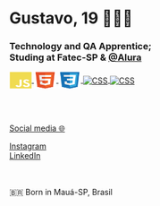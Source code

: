# Gustavo, 19 👨🏽‍💻 

<h3> Technology and QA Apprentice; <br>
 Studing at Fatec-SP & <a href="https://github.com/alura-cursos"> @Alura</h3> 

<div style="display: inline_block">
<img align="center" alt="JS" height="30" width="40" src="https://raw.githubusercontent.com/devicons/devicon/master/icons/javascript/javascript-plain.svg">
<img align="center" alt="HTML" height="30" width="40" src="https://raw.githubusercontent.com/devicons/devicon/master/icons/html5/html5-original.svg">
<img align="center" alt="CSS" height="30" width="40" src="https://raw.githubusercontent.com/devicons/devicon/master/icons/css3/css3-original.svg">
<img align="center" alt="CSS" height="30" width="40" src="https://user-images.githubusercontent.com/113216494/199005002-38a1c6f6-bde3-4547-82cb-1605af2603f7.svg"> 
<img align="center" alt="CSS" height="30" width="40" src="https://cdn.jsdelivr.net/gh/devicons/devicon/icons/git/git-original.svg"> 
</div>

<br><br>

Social media 🌐
 
<a href="https://www.instagram.com/gustamtz/"> Instagram </a>
<br>
<a href="https://www.linkedin.com/in/gustavo-medeiros-thomaz-77819420a/"> LinkedIn </a>
<br><br><br>
 
🇧🇷 Born in Mauá-SP, Brasil
